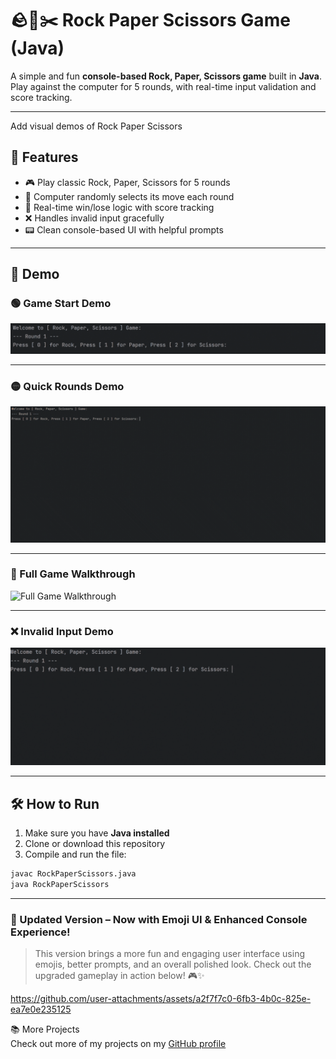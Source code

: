# 🪨📄✂️ Rock Paper Scissors Game (Java)
A simple and fun **console-based Rock, Paper, Scissors game** built in **Java**.  
Play against the computer for 5 rounds, with real-time input validation and score tracking.

---
Add visual demos of Rock Paper Scissors
## 🧩 Features

- 🎮 Play classic Rock, Paper, Scissors for 5 rounds
- 🤖 Computer randomly selects its move each round
- 🧠 Real-time win/lose logic with score tracking
- ❌ Handles invalid input gracefully
- 📟 Clean console-based UI with helpful prompts

---

## 🎥 Demo

### 🟢 Game Start Demo
![Game Start Demo](assets/1-rps-welcome.gif)

---

### 🟡 Quick Rounds Demo  
![Quick Rounds Demo](assets/2-quick-round.gif)

---

### 🔵 Full Game Walkthrough  
![Full Game Walkthrough](assets/3-walkthrough.gif)

---

### ❌ Invalid Input Demo  

![Invalid Input Demo](assets/4-invalid-input.gif)

---

## 🛠️ How to Run

1. Make sure you have **Java installed**  
2. Clone or download this repository  
3. Compile and run the file:

```bash
javac RockPaperScissors.java
java RockPaperScissors
```

---

### 🎨 Updated Version – Now with Emoji UI & Enhanced Console Experience!

> This version brings a more fun and engaging user interface using emojis, better prompts, and an overall polished look. Check out the upgraded gameplay in action below! 🎮✨

https://github.com/user-attachments/assets/a2f7f7c0-6fb3-4b0c-825e-ea7e0e235125







📚 More Projects <br>
Check out more of my projects on my [GitHub profile](https://github.com/Saswat-King)
